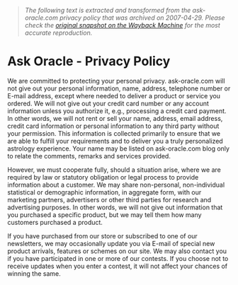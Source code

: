 > *The following text is extracted and transformed from the ask-oracle.com privacy policy that was archived on 2007-04-29. Please check the [original snapshot on the Wayback Machine](https://web.archive.org/web/20070429095223id_/http%3A//www.ask-oracle.com/privacy.htm) for the most accurate reproduction.*

# Ask Oracle - Privacy Policy

We are committed to protecting your personal privacy. ask-oracle.com will not give out your personal information, name, address, telephone number or E-mail address, except where needed to deliver a product or service you ordered. We will not give out your credit card number or any account information unless you authorize it, e.g., processing a credit card payment. In other words, we will not rent or sell your name, address, email address, credit card information or personal information to any third party without your permission. This information is collected primarily to ensure that we are able to fulfill your requirements and to deliver you a truly personalized astrology experience. Your name may be listed on ask-oracle.com blog only to relate the comments, remarks and services provided. 

However, we must cooperate fully, should a situation arise, where we are required by law or statutory obligation or legal process to provide information about a customer. We may share non-personal, non-individual statistical or demographic information, in aggregate form, with our marketing partners, advertisers or other third parties for research and advertising purposes. In other words, we will not give out information that you purchased a specific product, but we may tell them how many customers purchased a product.

If you have purchased from our store or subscribed to one of our newsletters, we may occasionally update you via E-mail of special new product arrivals, features or schemes on our site. We may also contact you if you have participated in one or more of our contests. If you choose not to receive updates when you enter a contest, it will not affect your chances of winning the same. 
